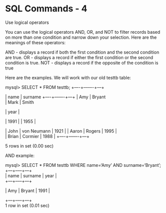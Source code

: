 # SQL Commands - 4

Use logical operators

You can use the logical operators AND, OR, and NOT to filter records based on more than one condition and narrow down your selection. Here are the meanings of these operators:

AND - displays a record if both the first condition and the second condition are true. OR - displays a record if either the first condition or the second condition is true. NOT - displays a record if the opposite of the condition is true

Here are the examples. We will work with our old testtb table:

mysql> SELECT \* FROM testtb; +––-+––––-+––+

\| name | surname +––-+––––-+––+ | Amy | Bryant\
\| Mark | Smith

\| year |

\| 1991 | | 1955 |

\| John | von Neumann | 1921 | | Aaron | Rogers | 1995 |\
\| Brian | Cormier | 1988 | +––-+––––-+––+

5 rows in set (0.00 sec)

AND example:

mysql> SELECT \* FROM testtb WHERE name=‘Amy’ AND surname=‘Bryant’; +––+–––+––+\
\| name | surname | year |\
\+––+–––+––+

\| Amy | Bryant | 1991 |

\+––+–––+––+\
1 row in set (0.01 sec)



